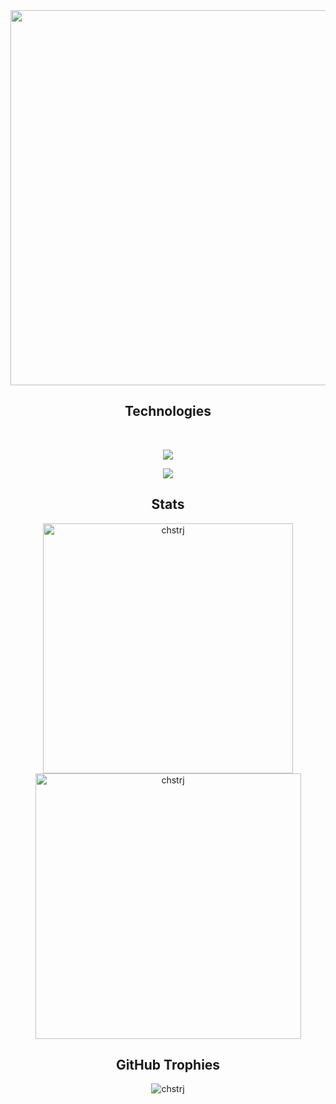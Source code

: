 <div align="center">
  <img width="600" src="https://media.giphy.com/media/v1.Y2lkPTc5MGI3NjExdGE0NzVtb2VtcmlvaHJrdnBrcmV2MnZid3d4cWNydjNsbGczOTl1eCZlcD12MV9naWZzX3NlYXJjaCZjdD1n/13HgwGsXF0aiGY/giphy.gif" />
</div>
  <div align="center">
  <h2>Technologies</h2> 
  <br>
  <p align="center">
   <a href="https://skillicons.dev">
     <img src="https://skillicons.dev/icons?i=html,css,bootstrap,tailwind,react,php,mysql,typescript,javascript" />
   </a>
 </p>
  <p align="center">
   <a href="https://skillicons.dev">
     <img src="https://skillicons.dev/icons?i=nodejs,express,laravel,git,python,mongodb,postman"/>
   </a>
 </p>
 </div>

<h2 align="center">Stats</h2>
<p align="center">
<img width="400" src="https://github-readme-stats.vercel.app/api?username=chstrj&count_private=true&show_icons=true&theme=gruvbox&hide_border=true" alt="chstrj" />
<img width="425" src="https://github-readme-streak-stats.herokuapp.com?user=chstrj&theme=gruvbox&hide_border=true" alt="chstrj" />
</p>

<h2 align="center">GitHub Trophies</h2>
<p align="center">
<img src="https://github-profile-trophy.vercel.app/?username=chstrj&theme=gruvbox" alt="chstrj" />
</p>





